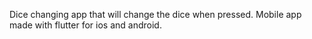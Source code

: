 Dice changing app that will change the dice when pressed. Mobile app made with flutter for ios and android.

